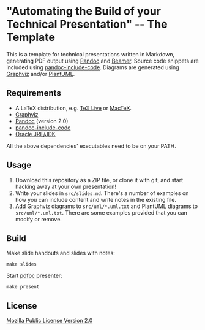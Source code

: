 # "Automating the Build of your Technical Presentation" -- The Template

This is a template for technical presentations written in Markdown, generating
PDF output using [Pandoc][] and [Beamer][]. Source code snippets are included
using [pandoc-include-code][]. Diagrams are generated using [Graphviz][] and/or
[PlantUML].

## Requirements

* A LaTeX distribution, e.g. [TeX Live](https://www.tug.org/texlive/) or
  [MacTeX](http://www.tug.org/mactex/).
* [Graphviz][]
* [Pandoc][] (version 2.0)
* [pandoc-include-code][]
* [Oracle JRE/JDK](http://www.oracle.com/technetwork/java/javase/downloads/index.html)

All the above dependencies' executables need to be on your PATH.

## Usage

1. Download this repository as a ZIP file, or clone it with git, and start
   hacking away at your own presentation!
2. Write your slides in `src/slides.md`. There's a number of examples on how
   you can include content and write notes in the existing file.
3. Add Graphviz diagrams to `src/uml/*.uml.txt` and PlantUML diagrams to
   `src/uml/*.uml.txt`. There are some examples provided that you can modify
   or remove.

## Build

Make slide handouts and slides with notes:

```
make slides
```

Start [pdfpc][] presenter:

```
make present
```

## License

[Mozilla Public License Version 2.0](LICENSE)

[Pandoc]: https://pandoc.org
[Beamer]: https://en.wikipedia.org/wiki/Beamer_(LaTeX)
[pandoc-include-code]: https://github.com/owickstrom/pandoc-include-code
[Graphviz]: http://graphviz.org
[PlantUML]: http://plantuml.com
[pdfpc]: https://pdfpc.github.io

